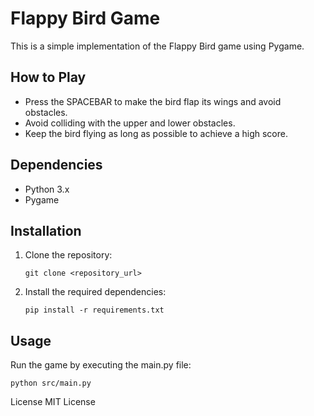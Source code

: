 # Flappy Bird Game

This is a simple implementation of the Flappy Bird game using Pygame.

## How to Play

- Press the SPACEBAR to make the bird flap its wings and avoid obstacles.
- Avoid colliding with the upper and lower obstacles.
- Keep the bird flying as long as possible to achieve a high score.

## Dependencies

- Python 3.x
- Pygame

## Installation

1. Clone the repository:

   ```shell
   git clone <repository_url>
   ```

1. Install the required dependencies:

    ```shell
    pip install -r requirements.txt
    ```

## Usage

Run the game by executing the main.py file:

```shell
python src/main.py
```

License
MIT License
